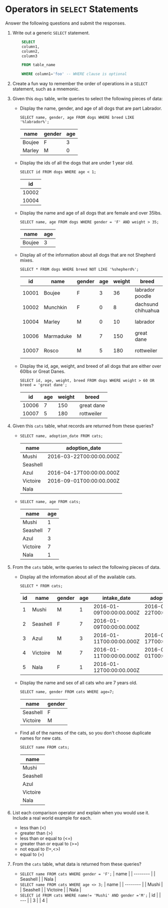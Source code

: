 # Operators in `SELECT` Statements

Answer the following questions and submit the responses.

1. Write out a generic `SELECT` statement.
    ``` SQL
        SELECT
        column1,
        column2,
        column3

        FROM table_name

        WHERE column1='foo' -- WHERE clause is optional
    ```
1. Create a fun way to remember the order of operations in a `SELECT` statement, such as a mnemonic.

1. Given this `dogs` table, write queries to select the following pieces of data:
   * Display the name, gender, and age of all dogs that are part Labrador.

        `SELECT name, gender, age FROM dogs WHERE breed LIKE '%labrador%';`

        | name   | gender | age |
        | ------ | ------ | --- |
        | Boujee | F      | 3   |
        | Marley | M      | 0   |
   * Display the ids of all the dogs that are under 1 year old.

        `SELECT id FROM dogs WHERE age < 1;`

        | id    |
        | ----- |
        | 10002 |
        | 10004 |
   * Display the name and age of all dogs that are female and over 35lbs.

        `SELECT name, age FROM dogs WHERE gender = 'F' AND weight > 35;`

        | name   | age |
        | ------ | --- |
        | Boujee | 3   |
   * Display all of the information about all dogs that are not Shepherd mixes.

        `SELECT * FROM dogs WHERE breed NOT LIKE '%shepherd%';`

        | id    | name      | gender | age | weight | breed              | intake_date              | in_foster                |
        | ----- | --------- | ------ | --- | ------ | ------------------ | ------------------------ | ------------------------ |
        | 10001 | Boujee    | F      | 3   | 36     | labrador poodle    | 2017-06-22T00:00:00.000Z |                          |
        | 10002 | Munchkin  | F      | 0   | 8      | dachsund chihuahua | 2017-01-13T00:00:00.000Z | 2017-01-31T00:00:00.000Z |
        | 10004 | Marley    | M      | 0   | 10     | labrador           | 2017-05-04T00:00:00.000Z | 2016-06-20T00:00:00.000Z |
        | 10006 | Marmaduke | M      | 7   | 150    | great dane         | 2016-03-22T00:00:00.000Z | 2016-05-15T00:00:00.000Z |
        | 10007 | Rosco     | M      | 5   | 180    | rottweiler         | 2017-04-01T00:00:00.000Z |                          |

   * Display the id, age, weight, and breed of all dogs that are either over 60lbs or Great Danes.

        `SELECT id, age, weight, breed FROM dogs WHERE weight > 60 OR breed = 'great dane';`

        | id    | age | weight | breed      |
        | ----- | --- | ------ | ---------- |
        | 10006 | 7   | 150    | great dane |
        | 10007 | 5   | 180    | rottweiler |

2. Given this `cats` table, what records are returned from these queries?
    * `SELECT name, adoption_date FROM cats;`

        | name     | adoption_date            |
        | -------- | ------------------------ |
        | Mushi    | 2016-03-22T00:00:00.000Z |
        | Seashell |                          |
        | Azul     | 2016-04-17T00:00:00.000Z |
        | Victoire | 2016-09-01T00:00:00.000Z |
        | Nala     |                          |

    * `SELECT name, age FROM cats;`

        | name     | age |
        | -------- | --- |
        | Mushi    | 1   |
        | Seashell | 7   |
        | Azul     | 3   |
        | Victoire | 7   |
        | Nala     | 1   |

3. From the `cats` table, write queries to select the following pieces of data.
    
	* Display all the information about all of the available cats.

        `SELECT * FROM cats;`

        | id  | name     | gender | age | intake_date              | adoption_date            |
        | --- | -------- | ------ | --- | ------------------------ | ------------------------ |
        | 1   | Mushi    | M      | 1   | 2016-01-09T00:00:00.000Z | 2016-03-22T00:00:00.000Z |
        | 2   | Seashell | F      | 7   | 2016-01-09T00:00:00.000Z |                          |
        | 3   | Azul     | M      | 3   | 2016-01-11T00:00:00.000Z | 2016-04-17T00:00:00.000Z |
        | 4   | Victoire | M      | 7   | 2016-01-11T00:00:00.000Z | 2016-09-01T00:00:00.000Z |
        | 5   | Nala     | F      | 1   | 2016-01-12T00:00:00.000Z |                          |

    * Display the name and sex of all cats who are 7 years old.

        `SELECT name, gender FROM cats WHERE age=7;`

        | name     | gender |
        | -------- | ------ |
        | Seashell | F      |
        | Victoire | M      |

    * Find all of the names of the cats, so you don't choose duplicate names for new cats.
       
        `SELECT name FROM cats;`

        | name     |
        | -------- |
        | Mushi    |
        | Seashell |
        | Azul     |
        | Victoire |
        | Nala     |

4. List each comparison operator and explain when you would use it. Include a real world example for each.
    * less than (<)
    * greater than (>)
    * less than or equal to (<=)
    * greater than or equal to (>=)
    * not equal to (!=,<>)
    * equal to (=)
5. From the `cats` table, what data is returned from these queries?
    * `SELECT name FROM cats WHERE gender = 'F';`
        | name     |
        | -------- |
        | Seashell |
        | Nala     |
    * `SELECT name FROM cats WHERE age <> 3;`
        | name     |
        | -------- |
        | Mushi    |
        | Seashell |
        | Victoire |
        | Nala     |
    * `SELECT id FROM cats WHERE name!= 'Mushi' AND gender ='M';`
        | id  |
        | --- |
        | 3   |
        | 4   |